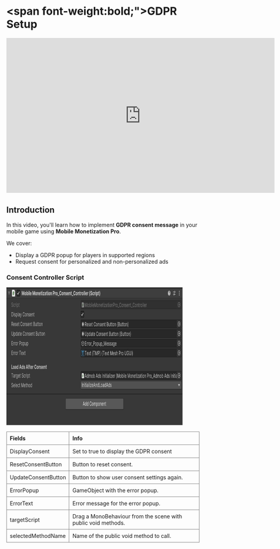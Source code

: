 # <span font-weight:bold;">GDPR Setup</span>

<div class="video-container">
    <iframe width="700" height="405" src="https://www.youtube.com/embed/WISFKnIqCg4" title="YouTube video player" frameborder="0" allow="accelerometer; autoplay; clipboard-write; encrypted-media; gyroscope; picture-in-picture; web-share" referrerpolicy="strict-origin-when-cross-origin" allowfullscreen></iframe>
</div>

## Introduction

In this video, you'll learn how to implement **GDPR consent message** in your mobile game using **Mobile Monetization Pro**.

We cover:
- Display a GDPR popup for players in supported regions
- Request consent for personalized and non-personalized ads

### Consent Controller Script 

<img src="Images/ConsentController.png" alt="alt text" width="460" height="360">

<style>
    .custom-table {
        border-collapse: collapse;
        width: 100%;
    }
    .custom-table th, .custom-table td {
        border: 1px solid grey;
        padding: 8px;
        text-align: left;
    }
</style>

<table class="custom-table">
<tr>
  <th>Fields</th>
  <th>Info</th>
</tr>
<tr><td>DisplayConsent</td><td>Set to true to display the GDPR consent</td></tr>
<tr><td>ResetConsentButton</td><td>Button to reset consent.</td></tr>
<tr><td>UpdateConsentButton</td><td>Button to show user consent settings again.</td></tr>
<tr><td>ErrorPopup</td><td>GameObject with the error popup.</td></tr>
<tr><td>ErrorText</td><td>Error message for the error popup.</td></tr>
<tr><td>targetScript</td><td>Drag a MonoBehaviour from the scene with public void methods.</td></tr>
<tr><td>selectedMethodName</td><td>Name of the public void method to call.</td></tr>
</table>
